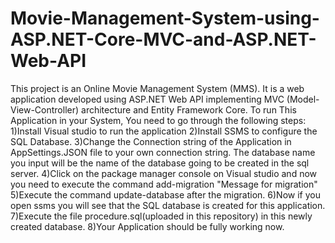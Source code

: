 # Movie-Management-System-using-ASP.NET-Core-MVC-and-ASP.NET-Web-API
This project is an Online Movie Management System (MMS). It is a web application developed using ASP.NET Web API implementing MVC (Model-View-Controller) architecture and Entity Framework Core. 
To run This Application in your System, You need to go through the following steps:
1)Install Visual studio to run the application
2)Install SSMS to configure the SQL Database.
3)Change the Connection string of the Application in AppSettings.JSON file to your own connection string. The database name you input will be the name of the database going to be created in the sql server.
4)Click on the package manager console on Visual studio and now you need to execute the command add-migration "Message for migration"
5)Execute the command update-database after the migration.
6)Now if you open ssms you will see that the SQL database is created for this application.
7)Execute the file procedure.sql(uploaded in this repository) in this newly created database.
8)Your Application should be fully working now.
